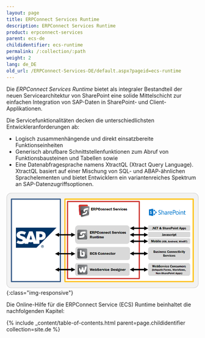 ```yaml
---
layout: page
title: ERPConnect Services Runtime
description: ERPConnect Services Runtime
product: erpconnect-services
parent: ecs-de
childidentifier: ecs-runtime
permalink: /:collection/:path
weight: 2
lang: de_DE
old_url: /ERPConnect-Services-DE/default.aspx?pageid=ecs-runtime
---
```


Die *ERPConnect Services Runtime* bietet als integraler Bestandteil der neuen Servicearchitektur von SharePoint eine solide Mittelschicht zur einfachen Integration von SAP-Daten in SharePoint- und Client-Applikationen.

Die Servicefunktionalitäten decken die unterschiedlichsten Entwickleranforderungen ab:

- Logisch zusammenhängende und direkt einsatzbereite Funktionseinheiten
- Generisch abrufbare Schnittstellenfunktionen zum Abruf von Funktionsbausteinen und Tabellen sowie
- Eine Datenabfragesprache namens XtractQL (Xtract Query Language). XtractQL basiert auf einer Mischung von SQL- und ABAP-ähnlichen Sprachelementen und bietet Entwicklern ein variantenreiches Spektrum an SAP-Datenzugriffsoptionen.

![ECS-Architecture](/img/content/ECS-Architecture.png){:class="img-responsive"}

Die Online-Hilfe für die ERPConnect Service (ECS) Runtime beinhaltet die nachfolgenden Kapitel:

{% include _content/table-of-contents.html parent=page.childidentifier collection=site.de %}